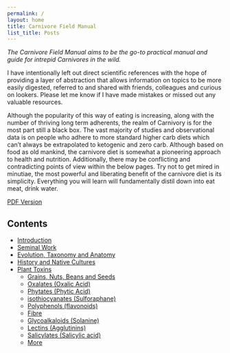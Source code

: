 ```yaml
---
permalink: /
layout: home
title: Carnivore Field Manual
list_title: Posts
---
```


*The Carnivore Field Manual aims to be the go-to practical manual and guide for intrepid Carnivores in the wild.*

I have intentionally left out direct scientific references with the hope of providing a layer of abstraction that allows information on topics to be more easily digested, referred to and shared with friends, colleagues and curious on lookers.
Please let me know if I have made mistakes or missed out any valuable resources.

Although the popularity of this way of eating is increasing, along with the number of thriving long term adherents, the realm of Carnivory is for the most part still a black box. The vast majority of studies and observational data is on people who adhere to more standard higher carb diets which can’t always be extrapolated to ketogenic and zero carb. Although based on food as old mankind, the carnivore diet is somewhat a pioneering approach to health and nutrition. Additionally, there may be conflicting and contradicting points of view within the below pages. Try not to get mired in minutiae, the most powerful and liberating benefit of the carnivore diet is its simplicity. Everything you will learn will fundamentally distil down into eat meat, drink water.

[PDF Version](Carnivore_Field_Manual.pdf)

## Contents

- [Introduction](introduction)
- [Seminal Work](seminal_work)
- [Evolution, Taxonomy and Anatomy](evolution)
- [History and Native Cultures](native_cultures)
- [Plant Toxins](plant_toxins)
    - [Grains, Nuts, Beans and Seeds](grains_nuts_seeds_legumes)
    - [Oxalates (Oxalic Acid)](oxalates)
    - [Phytates (Phytic Acid)](phytates)
    - [isothiocyanates (Sulforaphane)](isothiocyanates)
    - [Polyphenols (flavonoids)](polyphenols)
    - [Fibre](fibre)
    - [Glycoalkaloids (Solanine)](glycoalkaloids)
    - [Lectins (Agglutinins)](lectins)
    - [Salicylates (Salicylic acid)](salicylates)
    - [More](more)

